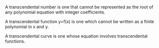 A transcendental number is one that cannot be represented as the root of
any polynomial equation with integer coefficients.

A transcendental function y=f(x) is one which cannot be written as a
finite polynomial in x and y.

A transcendental curve is one whose equation involves transcendental
functions.
